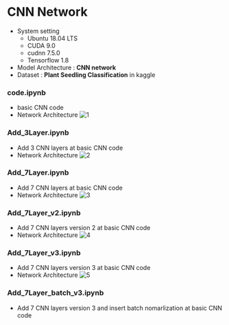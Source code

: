 # CNN Network

- System setting
  - Ubuntu 18.04 LTS
  - CUDA 9.0
  - cudnn 7.5.0
  - Tensorflow 1.8
- Model Architecture : **CNN network**
- Dataset : **Plant Seedling Classification** in kaggle

### code.ipynb
- basic CNN code
- Network Architecture
  ![1](https://user-images.githubusercontent.com/48510236/103003539-5173d280-4574-11eb-806f-a18175938c03.JPG)

### Add_3Layer.ipynb
- Add 3 CNN layers at basic CNN code
- Network Architecture
  ![2](https://user-images.githubusercontent.com/48510236/103003542-533d9600-4574-11eb-8eab-5524b6f7666a.JPG)

### Add_7Layer.ipynb
- Add 7 CNN layers at basic CNN code
- Network Architecture
  ![3](https://user-images.githubusercontent.com/48510236/103003546-55075980-4574-11eb-80ca-12520d646c11.JPG)


### Add_7Layer_v2.ipynb
- Add 7 CNN layers version 2 at basic CNN code
- Network Architecture
  ![4](https://user-images.githubusercontent.com/48510236/103003551-559ff000-4574-11eb-9d30-31c1a924eca2.JPG)

### Add_7Layer_v3.ipynb
- Add 7 CNN layers version 3 at basic CNN code
- Network Architecture
  ![5](https://user-images.githubusercontent.com/48510236/103003555-56d11d00-4574-11eb-9c73-24cdb18438a7.JPG)

### Add_7Layer_batch_v3.ipynb
- Add 7 CNN layers version 3 and insert batch nomarlization at basic CNN code